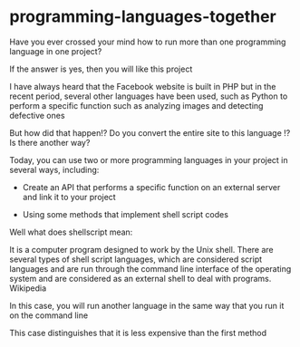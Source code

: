 # programming-languages-together
Have you ever crossed your mind how to run more than one programming language in one project?

 If the answer is yes, then you will like this project

 I have always heard that the Facebook website is built in PHP but in the recent period, several other languages ​​have been used, such as Python to perform a specific function such as analyzing images and detecting defective ones 

 But how did that happen!?  Do you convert the entire site to this language !?  Is there another way?

 Today, you can use two or more programming languages ​​in your project in several ways, including:

 * Create an API that performs a specific function on an external server and link it to your project 

 * Using some methods that implement shell script codes 

 Well what does shellscript mean:

 It is a computer program designed to work by the Unix shell. There are several types of shell script languages, which are considered script languages ​​and are run through the command line interface of the operating system and are considered as an external shell to deal with programs.  Wikipedia 

 In this case, you will run another language in the same way that you run it on the command line 

 This case distinguishes that it is less expensive than the first method 
